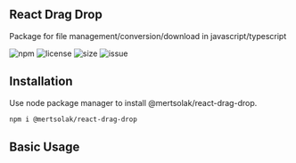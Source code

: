 ## React Drag Drop

Package for file management/conversion/download in javascript/typescript

![npm](https://img.shields.io/npm/v/@mertsolak/react-drag-drop)
![license](https://img.shields.io/npm/l/@mertsolak/react-drag-drop)
![size](https://img.shields.io/bundlephobia/min/@mertsolak/react-drag-drop)
![issue](https://img.shields.io/github/issues/mert-solak/react-drag-drop)

## Installation

Use node package manager to install @mertsolak/react-drag-drop.

```bash
npm i @mertsolak/react-drag-drop
```

## Basic Usage

```typescript

```
